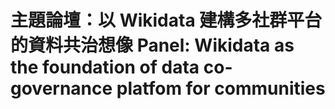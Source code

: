 # 主題論壇：以 Wikidata 建構多社群平台的資料共治想像 Panel: Wikidata as the foundation of data co-governance platfom for communities